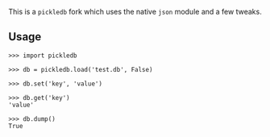 This is a `pickledb` fork which uses the native `json` module and a few tweaks.


Usage
-----

    >>> import pickledb

    >>> db = pickledb.load('test.db', False)

    >>> db.set('key', 'value')

    >>> db.get('key')
    'value'

    >>> db.dump()
    True
